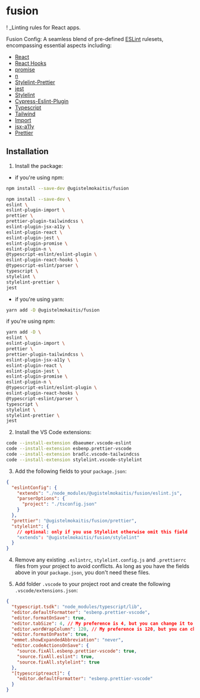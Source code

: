 # fusion

! _Linting rules for React apps.

Fusion Config: A seamless blend of pre-defined [ESLint](https://eslint.org/) rulesets, encompassing essential aspects including:

- [React](https://github.com/jsx-eslint/eslint-plugin-react)
- [React Hooks](https://github.com/facebook/react)
- [promise](https://github.com/eslint-community/eslint-plugin-promise)
- [n](https://github.com/eslint-community/eslint-plugin-n)
- [Stylelint-Prettier](https://github.com/prettier/stylelint-prettier)
- [jest](https://github.com/jest-community/eslint-plugin-jest)
- [Stylelint](https://stylelint.io/)
- [Cypress-Eslint-Plugin](https://github.com/cypress-io/eslint-plugin-cypress)
- [Typescript](https://github.com/typescript-eslint/typescript-eslint)
- [Tailwind](https://github.com/tailwindlabs/prettier-plugin-tailwindcss)
- [Import](https://github.com/import-js/eslint-plugin-import)
- [jsx-a11y](https://github.com/jsx-eslint/eslint-plugin-jsx-a11y)
- [Prettier](https://prettier.io/)

## Installation

1. Install the package:

- if you're using npm:

```sh
npm install --save-dev @ugistelmokaitis/fusion
```

```sh
npm install --save-dev \
eslint \
eslint-plugin-import \
prettier \
prettier-plugin-tailwindcss \
eslint-plugin-jsx-a11y \
eslint-plugin-react \
eslint-plugin-jest \
eslint-plugin-promise \
eslint-plugin-n \
@typescript-eslint/eslint-plugin \
eslint-plugin-react-hooks \
@typescript-eslint/parser \
typescript \
stylelint \
stylelint-prettier \
jest
```

- if you're using yarn:

```sh
yarn add -D @ugistelmokaitis/fusion
```

if you're using npm:

```sh
yarn add -D \
eslint \
eslint-plugin-import \
prettier \
prettier-plugin-tailwindcss \
eslint-plugin-jsx-a11y \
eslint-plugin-react \
eslint-plugin-jest \
eslint-plugin-promise \
eslint-plugin-n \
@typescript-eslint/eslint-plugin \
eslint-plugin-react-hooks \
@typescript-eslint/parser \
typescript \
stylelint \
stylelint-prettier \
jest
```

2. Install the VS Code extensions:

```sh
code --install-extension dbaeumer.vscode-eslint
code --install-extension esbenp.prettier-vscode
code --install-extension bradlc.vscode-tailwindcss
code --install-extension stylelint.vscode-stylelint
```

3. Add the following fields to your `package.json`:

```json
{
  "eslintConfig": {
    "extends": "./node_modules/@ugistelmokaitis/fusion/eslint.js",
    "parserOptions": {
      "project": "./tsconfig.json"
    }
  },
  "prettier": "@ugistelmokaitis/fusion/prettier",
  "stylelint": {
    // optional: only if you use Stylelint otherwise omit this field
    "extends": "@ugistelmokaitis/fusion/stylelint"
  }
}
```

4. Remove any existing `.eslintrc`, `stylelint.config.js` and `.prettierrc` files from your project to avoid conflicts. As long as you have the fields above in your `package.json`, you don't need these files.

5. Add folder `.vscode` to your project root and create the following `.vscode/extensions.json`:

```json
{
  "typescript.tsdk": "node_modules/typescript/lib",
  "editor.defaultFormatter": "esbenp.prettier-vscode",
  "editor.formatOnSave": true,
  "editor.tabSize": 4, // My preference is 4, but you can change it to the default 2.
  "editor.wordWrapColumn": 120, // My preference is 120, but you can change it to the default 80.
  "editor.formatOnPaste": true,
  "emmet.showExpandedAbbreviation": "never",
  "editor.codeActionsOnSave": {
    "source.fixAll.esbenp.prettier-vscode": true,
    "source.fixAll.eslint": true,
    "source.fixAll.stylelint": true
  },
  "[typescriptreact]": {
    "editor.defaultFormatter": "esbenp.prettier-vscode"
  }
}
```
